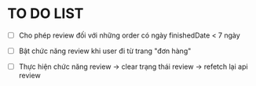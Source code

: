 # TO DO LIST

- [ ] Cho phép review đối với những order có ngày finishedDate < 7 ngày

- [ ] Bật chức năng review khi user đi từ trang "đơn hàng"

- [ ] Thực hiện chức năng review -> clear trạng thái review -> refetch lại api review